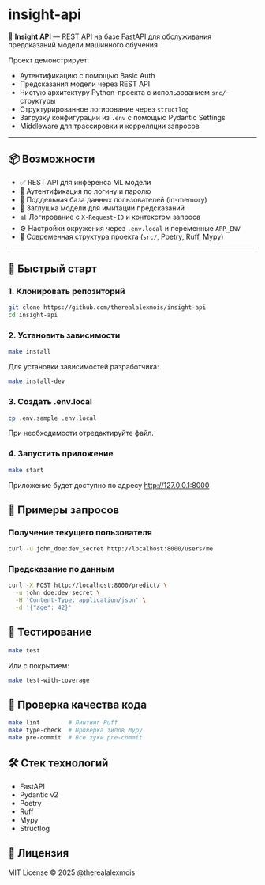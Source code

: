 # insight-api

🚀 **Insight API** — REST API на базе FastAPI для обслуживания предсказаний модели машинного обучения.

Проект демонстрирует:
- Аутентификацию с помощью Basic Auth
- Предсказания модели через REST API
- Чистую архитектуру Python-проекта с использованием `src/`-структуры
- Структурированное логирование через `structlog`
- Загрузку конфигурации из `.env` с помощью Pydantic Settings
- Middleware для трассировки и корреляции запросов

---

## 📦 Возможности

- ✅ REST API для инференса ML модели
- 🔐 Аутентификация по логину и паролю
- 🧠 Поддельная база данных пользователей (in-memory)
- 🧠 Заглушка модели для имитации предсказаний
- 📊 Логирование с `X-Request-ID` и контекстом запроса
- ⚙️ Настройки окружения через `.env.local` и переменные `APP_ENV`
- 📂 Современная структура проекта (`src/`, Poetry, Ruff, Mypy)

---

## 🚀 Быстрый старт

### 1. Клонировать репозиторий

```bash
git clone https://github.com/therealalexmois/insight-api
cd insight-api
```

### 2. Установить зависимости

```bash
make install
```

Для установки зависимостей разработчика:

```bash
make install-dev
```

### 3. Создать .env.local

```bash
cp .env.sample .env.local
```

При необходимости отредактируйте файл.

### 4. Запустить приложение

```bash
make start
```

Приложение будет доступно по адресу http://127.0.0.1:8000


## 🔐 Примеры запросов

### Получение текущего пользователя

```bash
curl -u john_doe:dev_secret http://localhost:8000/users/me
```

### Предсказание по данным

```bash
curl -X POST http://localhost:8000/predict/ \
  -u john_doe:dev_secret \
  -H 'Content-Type: application/json' \
  -d '{"age": 42}'
```

## 🧪 Тестирование

```bash
make test
```

Или с покрытием:

```bash
make test-with-coverage
```

## 🧹 Проверка качества кода

```bash
make lint        # Линтинг Ruff
make type-check  # Проверка типов Mypy
make pre-commit  # Все хуки pre-commit
```

## 🛠 Стек технологий
- FastAPI
- Pydantic v2
- Poetry
- Ruff
- Mypy
- Structlog

## 📄 Лицензия
MIT License © 2025 @therealalexmois
